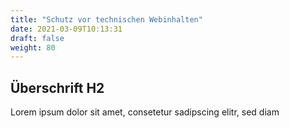 ```yaml
---
title: "Schutz vor technischen Webinhalten"
date: 2021-03-09T10:13:31
draft: false
weight: 80
---
```

## Überschrift H2

Lorem ipsum dolor sit amet, consetetur sadipscing elitr, sed diam 